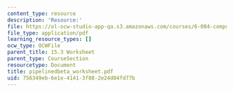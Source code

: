 ```yaml
---
content_type: resource
description: 'Resource:'
file: https://ol-ocw-studio-app-qa.s3.amazonaws.com/courses/6-004-computation-structures-spring-2017/756349eb6e1e41413f882e24d04fd77b_pipelinedbeta_worksheet.pdf
file_type: application/pdf
learning_resource_types: []
ocw_type: OCWFile
parent_title: 15.3 Worksheet
parent_type: CourseSection
resourcetype: Document
title: pipelinedbeta_worksheet.pdf
uid: 756349eb-6e1e-4141-3f88-2e24d04fd77b
---
```

